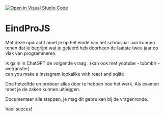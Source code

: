 [![Open in Visual Studio Code](https://classroom.github.com/assets/open-in-vscode-2e0aaae1b6195c2367325f4f02e2d04e9abb55f0b24a779b69b11b9e10269abc.svg)](https://classroom.github.com/online_ide?assignment_repo_id=19477716&assignment_repo_type=AssignmentRepo)
# EindProJS

Met deze opdracht moet je op het einde van het schooljaar aan kunnen tonen dat je begrijpt wat je geleerd heb doorheen de laatste twee jaar op vlak van programmeren. 

Ik ga in in ChatGPT de volgende vraag :  (kan ook met youtube - tubmblr - wetransfer) <br>
can you make a instagram lookalike with react and sqlite

Doe hetzelfde en probeer alles door te hebben hoe het werk. Als examen moet je 
de zaken kunnen uitleggen.

Documenteer alle stappen, je mag dit gebruiken bij de vragenronde. 

Veel succes! 
